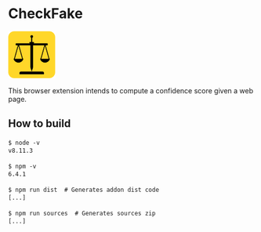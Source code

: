 # CheckFake

<img src="icons/logo.svg" alt="drawing" width="96"/>

This browser extension intends to compute a confidence score given a web page.

## How to build
```
$ node -v
v8.11.3

$ npm -v
6.4.1

$ npm run dist  # Generates addon dist code
[...]

$ npm run sources  # Generates sources zip
[...]
```